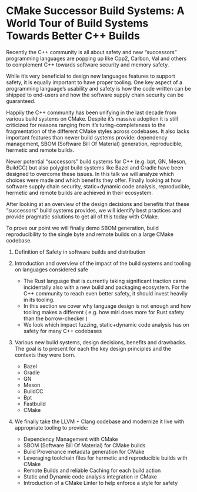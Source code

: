 # CMake Successor Build Systems: A World Tour of Build Systems Towards Better C++ Builds

Recently the C++ community is all about safety and new “successors” programming languages are popping up like Cpp2, Carbon, Val and others to complement C++ towards software security and memory safety.

While it’s very beneficial to design new languages features to support safety, it is equally important to have proper tooling. One key aspect of a programming language’s usability and safety is how the code written can be shipped to end-users and how the software supply chain security can be guaranteed. 

Happily the C++ community has been unifying in the last decade from various build systems on CMake. Despite it’s massive adoption it is still criticized for reasons ranging from it’s turing-completeness to the fragmentation of the different CMake styles across codebases. It also lacks important features than newer build systems provide: dependency management, SBOM (Software Bill Of Material) generation, reproducible, hermetic and remote builds.

Newer potential “successors” build systems for C++ (e.g. bpt, GN, Meson, BuildCC) but also polyglot build systems like Bazel and Gradle have been designed to overcome these issues. In this talk we will analyze which choices were made and which benefits they offer. Finally looking at how software supply chain security, static+dynamic code analysis, reproducible, hermetic and remote builds are achieved in their ecosystem.

After looking at an overview of the design decisions and benefits that these “successors” build systems provides, we will identify best practices and provide pragmatic solutions to get all of this today with CMake. 

To prove our point we will finally demo SBOM generation, build reproducibility to the single byte and remote builds on a large CMake codebase.

1. Definition of Safety in software builds and distribution
2. Introduction and overview of the impact of the build systems and tooling on languages considered safe 
	* The Rust language that is currently taking significant traction came incidentally also with a new build and packaging ecosystem. For the C++ community to reach even better safety, it should invest heavily in its tooling.
	* In this section we cover why language design is not enough and how tooling makes a different ( e.g. how miri does more for Rust safety than the borrow-checker ) 
	* We look which impact fuzzing, static+dynamic code analysis has on safety for many C++ codebases

3. Various new build systems, design decisions, benefits and drawbacks.
The goal is to present for each the key design principles and the contexts they were born.
	* Bazel
	* Gradle
	* GN
	* Meson
	* BuildCC
	* Bpt
	* Fastbuild
	* CMake

4.	We finally take the LLVM + Clang codebase and modernize it live with appropriate tooling to provide:
	* Dependency Management with CMake
	* SBOM (Software Bill Of Material) for CMake builds
	* Build Provenance metadata generation for CMake 
	* Leveraging toolchain files for hermetic and reproducible builds with CMake 
	* Remote Builds and reliable Caching for each build action
	* Static and Dynamic code analysis integration in CMake
	* Introduction of a CMake Linter to help enforce a style for safety



